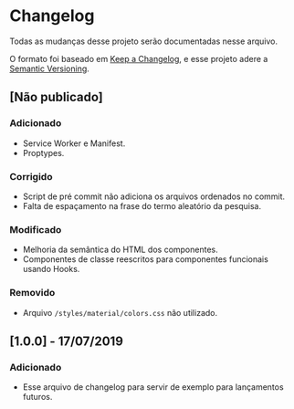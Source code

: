 # Changelog
Todas as mudanças desse projeto serão documentadas nesse arquivo.

O formato foi baseado em [Keep a Changelog](https://keepachangelog.com/pt-BR/1.0.0/),
e esse projeto adere a [Semantic Versioning](https://semver.org/lang/pt-BR/spec/v2.0.0.html).

## [Não publicado]
### Adicionado
- Service Worker e Manifest.
- Proptypes.

### Corrigido
- Script de pré commit não adiciona os arquivos ordenados no commit.
- Falta de espaçamento na frase do termo aleatório da pesquisa.

### Modificado
- Melhoria da semântica do HTML dos componentes.
- Componentes de classe reescritos para componentes funcionais usando Hooks.

### Removido

- Arquivo `/styles/material/colors.css` não utilizado.

## [1.0.0] - 17/07/2019

### Adicionado

- Esse arquivo de changelog para servir de exemplo para lançamentos futuros.

